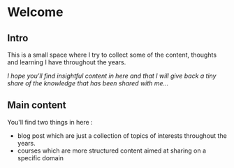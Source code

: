 # Welcome 

## Intro 
This is a small space where I try to collect some of the content, thoughts and learning I have throughout the years. 

*I hope you'll find insightful content in here and that I will give back a tiny share of the knowledge that has been shared with me...*

## Main content

You'll find two things in here : 

- blog post which are just a collection of topics of interests throughout the years.
- courses which are more structured content aimed at sharing on a specific domain

